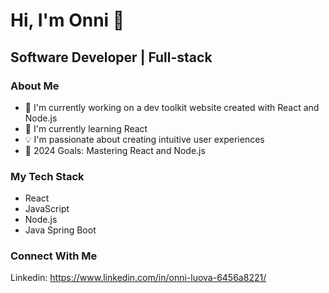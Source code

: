 # Hi, I'm Onni 👋
## Software Developer | Full-stack

### About Me
- 🔭 I'm currently working on a dev toolkit website created with React and Node.js
- 🌱 I'm currently learning React
- 💡 I'm passionate about creating intuitive user experiences
- 🎯 2024 Goals: Mastering React and Node.js

### My Tech Stack
- React
- JavaScript
- Node.js
- Java Spring Boot

### Connect With Me
Linkedin: https://www.linkedin.com/in/onni-luova-6456a8221/
